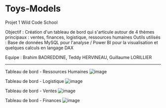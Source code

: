# Toys-Models
Projet 1 Wild Code School 

Objectif : Création d'un tableau de bord qui s'articule autour de 4 thèmes principaux : ventes, finances, logistique, ressources humaines
Outils utilisés : Base de données MySQL pour l'analyse / Power BI pour la visualisation et quelques calculs en langage DAX

Equipe : Brahim BADREDDINE, Teddy HERVINEAU, Guillaume LORILLIER


------------------------------------------------------------------------------------------------------------------------------------------

Tableau de bord - Ressources Humaines
![image](https://github.com/GuillaumeLorillier/Toys-Models/assets/161337751/d0f699e7-7032-4e02-a07b-22155d1ed25f)

Tableau de bord - Logistique
![image](https://github.com/GuillaumeLorillier/Toys-Models/assets/161337751/d7eb44f8-1517-4257-a004-13e55791bad7)

Tableau de bord - Ventes
![image](https://github.com/GuillaumeLorillier/Toys-Models/assets/161337751/b505102c-3e66-4fab-bd52-48a61a894ebe)

Tableau de bord - Finances
![image](https://github.com/GuillaumeLorillier/Toys-Models/assets/161337751/6154c9c8-0d9a-43b1-b90e-d11ce75ddb59)

